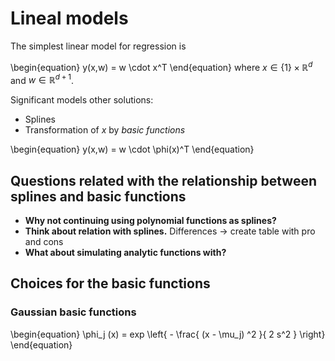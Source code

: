 # Lineal models 

The simplest linear model for regression is 

\begin{equation}
y(x,w) = w \cdot x^T
\end{equation}
where $x \in \{1\} \times \mathbb{R}^d$ and 
$w \in \mathbb{R}^{d+1}$.


Significant models other solutions: 

- Splines  
- Transformation of $x$ by *basic functions*

\begin{equation}
    y(x,w) = w \cdot \phi(x)^T
\end{equation}

## Questions related with the relationship between splines and basic functions 

- **Why not continuing using polynomial functions as splines?**
- **Think about relation with splines.** Differences -> create table  with pro and cons
- **What about simulating analytic functions with?**

## Choices for the basic functions  

### Gaussian basic functions 

\begin{equation}
    \phi_j (x) =
    exp \left\{
        - \frac{
     (x - \mu_j) ^2
         }{
            2 s^2
         }
        \right\}
\end{equation}



